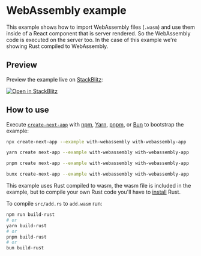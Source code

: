 # WebAssembly example

This example shows how to import WebAssembly files (`.wasm`) and use them inside of a React component that is server rendered. So the WebAssembly code is executed on the server too. In the case of this example we're showing Rust compiled to WebAssembly.

## Preview

Preview the example live on [StackBlitz](http://stackblitz.com/):

[![Open in StackBlitz](https://developer.stackblitz.com/img/open_in_stackblitz.svg)](https://stackblitz.com/github/vercel/next.js/tree/canary/examples/with-webassembly)

## How to use

Execute [`create-next-app`](https://github.com/vercel/next.js/tree/canary/packages/create-next-app) with [npm](https://docs.npmjs.com/cli/init), [Yarn](https://yarnpkg.com/lang/en/docs/cli/create/), [pnpm](https://pnpm.io), or [Bun](https://bun.sh/docs/cli/bunx) to bootstrap the example:

```bash
npx create-next-app --example with-webassembly with-webassembly-app
```

```bash
yarn create next-app --example with-webassembly with-webassembly-app
```

```bash
pnpm create next-app --example with-webassembly with-webassembly-app
```

```bash
bunx create-next-app --example with-webassembly with-webassembly-app
```

This example uses Rust compiled to wasm, the wasm file is included in the example, but to compile your own Rust code you'll have to [install](https://www.rust-lang.org/learn/get-started) Rust.

To compile `src/add.rs` to `add.wasm` run:

```bash
npm run build-rust
# or
yarn build-rust
# or
pnpm build-rust
# or
bun build-rust
```
